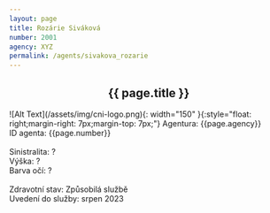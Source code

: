 ```yaml
---
layout: page
title: Rozárie Siváková
number: 2001
agency: XYZ
permalink: /agents/sivakova_rozarie
---
```


<center><h2>{{ page.title }}</h2></center>
![Alt Text](/assets/img/cni-logo.png){: width="150" }{:style="float: right;margin-right: 7px;margin-top: 7px;"}
Agentura: {{page.agency}}
<br>
ID agenta: {{page.number}}
<br>
<br>
Sinistralita: ?
<br>
Výška: ?
<br>
Barva očí: ?
<br>
<br>
Zdravotní stav: Způsobilá službě
<br>
Uvedení do služby: srpen 2023
